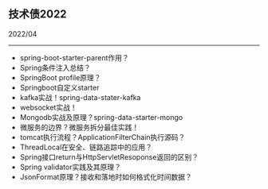 ## 技术债2022

2022/04

------

- spring-boot-starter-parent作用？
- Spring条件注入总结？
- SpringBoot profile原理？
- Springboot自定义starter
- kafka实战！spring-data-stater-kafka
- websocket实战！
- Mongodb实战及原理？spring-data-starter-mongo
- 微服务的边界？微服务拆分最佳实践！
- tomcat执行流程？ApplicationFilterChain执行源码？
- ThreadLocal在安全、链路追踪中的应用？
- Spring接口return与HttpServletResoponse返回的区别？
- Spring validator实践及其原理？
- JsonFormat原理？接收和落地时如何格式化时间数据？

